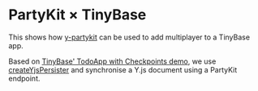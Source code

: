 # PartyKit × TinyBase

This shows how [y-partykit](https://github.com/partykit/partykit/tree/main/packages/y-partykit) can be used to add multiplayer to a TinyBase app.

Based on [TinyBase' TodoApp with Checkpoints demo](https://tinybase.org/demos/todo-app/todo-app-v5-checkpoints/), we use [createYjsPersister](https://tinybase.org/api/persister-yjs/) and synchronise a Y.js document using a PartyKit endpoint.
